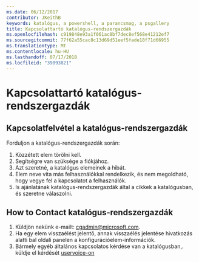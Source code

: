 ```yaml
---
ms.date: 06/12/2017
contributor: JKeithB
keywords: katalógus, a powershell, a parancsmag, a psgallery
title: Kapcsolattartó katalógus-rendszergazdák
ms.openlocfilehash: c919848e93a1f061ac0bf7dec8ef568e41212ef7
ms.sourcegitcommit: 77f62a55cac8c13d69d51eef5fade18f71d66955
ms.translationtype: MT
ms.contentlocale: hu-HU
ms.lasthandoff: 07/17/2018
ms.locfileid: "39093821"
---
```

# <a name="contact-gallery-administrators"></a>Kapcsolattartó katalógus-rendszergazdák

## <a name="when-to-contact-gallery-administrators"></a>Kapcsolatfelvétel a katalógus-rendszergazdák

Forduljon a katalógus-rendszergazdák során:

1. Közzétett elem törölni kell.
2. Segítségre van szüksége a fiókjához.
3. Azt szeretné, a katalógus elemeinek a hibát.
4. Elem neve vita más felhasználókkal rendelkezik, és nem megoldható, hogy vegye fel a kapcsolatot a felhasználók.
5. Is ajánlatának katalógus-rendszergazdák által a cikkek a katalógusban, és szeretne válaszolni.

## <a name="how-to-contact-gallery-administrators"></a>How to Contact katalógus-rendszergazdák

1. Küldjön nekünk e-mailt: <cgadmin@microsoft.com>.
2. Ha egy elem visszaélést jelentő, annak visszaélés jelentése hivatkozás alatti bal oldali panelen a konfigurációelem-információk.
3. Bármely egyéb általános kapcsolatos kérdése van a katalógusban,. küldje el kérdését [uservoice-on](http://windowsserver.uservoice.com/forums/301869-powershell)